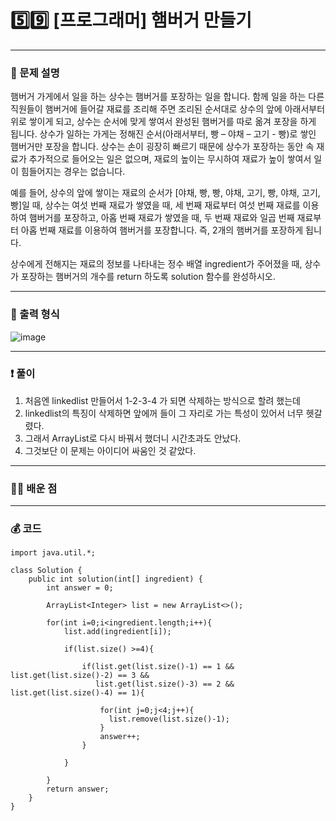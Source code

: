 # 5️⃣9️⃣ [프로그래머] 햄버거 만들기 </span> 

---
### 📃 문제 설명
햄버거 가게에서 일을 하는 상수는 햄버거를 포장하는 일을 합니다. 함께 일을 하는 다른 직원들이 햄버거에 들어갈 재료를 조리해 주면 조리된 순서대로 상수의 앞에 아래서부터 위로 쌓이게 되고, 
상수는 순서에 맞게 쌓여서 완성된 햄버거를 따로 옮겨 포장을 하게 됩니다. 상수가 일하는 가게는 정해진 순서(아래서부터, 빵 – 야채 – 고기 - 빵)로 쌓인 햄버거만 포장을 합니다. 
상수는 손이 굉장히 빠르기 때문에 상수가 포장하는 동안 속 재료가 추가적으로 들어오는 일은 없으며, 재료의 높이는 무시하여 재료가 높이 쌓여서 일이 힘들어지는 경우는 없습니다.

예를 들어, 상수의 앞에 쌓이는 재료의 순서가 [야채, 빵, 빵, 야채, 고기, 빵, 야채, 고기, 빵]일 때, 상수는 여섯 번째 재료가 쌓였을 때, 
세 번째 재료부터 여섯 번째 재료를 이용하여 햄버거를 포장하고, 아홉 번째 재료가 쌓였을 때, 
두 번째 재료와 일곱 번째 재료부터 아홉 번째 재료를 이용하여 햄버거를 포장합니다. 즉, 2개의 햄버거를 포장하게 됩니다.

상수에게 전해지는 재료의 정보를 나타내는 정수 배열 ingredient가 주어졌을 때, 상수가 포장하는 햄버거의 개수를 return 하도록 solution 함수를 완성하시오.

---
### 🔑 출력 형식
![image](https://github.com/handaldog/DailyAlgo/assets/96431408/63d61267-2ccd-44a2-ae88-b9aeb3083391)


---
### ❗️ 풀이 
1. 처음엔 linkedlist 만들어서 1-2-3-4 가 되면 삭제하는 방식으로 할려 했는데
2. linkedlist의 특징이 삭제하면 앞에꺼 들이 그 자리로 가는 특성이 있어서 너무 헷갈렸다.
3. 그래서 ArrayList로 다시 바꿔서 했더니 시간초과도 안났다.
4. 그것보단 이 문제는 아이디어 싸움인 것 같았다.


--- 
### 👨‍💻 배운 점


---
### 💰 코드
```
import java.util.*;

class Solution {
    public int solution(int[] ingredient) {
        int answer = 0;
        
        ArrayList<Integer> list = new ArrayList<>();
        
        for(int i=0;i<ingredient.length;i++){
            list.add(ingredient[i]);
            
            if(list.size() >=4){
                
                if(list.get(list.size()-1) == 1 && list.get(list.size()-2) == 3 && 
                   list.get(list.size()-3) == 2 && list.get(list.size()-4) == 1){
                    
                    for(int j=0;j<4;j++){
                      list.remove(list.size()-1);   
                    }
                    answer++;
                }
                
            }
           
        }
        return answer;
    }
}

```
